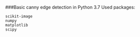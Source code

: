 ###Basic canny edge detection in Python 3.7 
Used packages: 
  
    scikit-image  
    numpy  
    matplotlib  
    scipy
    